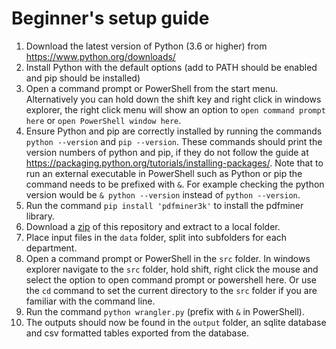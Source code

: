 # Beginner's setup guide

1. Download the latest version of Python (3.6 or higher) from https://www.python.org/downloads/
2. Install Python with the default options (add to PATH should be enabled and pip should be installed)
3. Open a command prompt or PowerShell from the start menu. Alternatively you can hold down the shift key and right click in windows explorer, the right click menu will show an option to `open command prompt here` or `open PowerShell window here`.
4. Ensure Python and pip are correctly installed by running the commands `python --version` and `pip --version`. These commands should print the version numbers of python and pip, if they do not follow the guide at https://packaging.python.org/tutorials/installing-packages/.  Note that to run an external executable in PowerShell such as Python or pip the command needs to be prefixed with `&`. For example checking the python version would be `& python --version` instead of `python --version`.
5. Run the command `pip install 'pdfminer3k'` to install the pdfminer library.
6. Download a [zip](https://github.com/ianknowles/EarTimeWrangler/archive/master.zip) of this repository and extract to a local folder.
7. Place input files in the `data` folder, split into subfolders for each department.
8. Open a command prompt or PowerShell in the `src` folder. In windows explorer navigate to the `src` folder, hold shift, right click the mouse and select the option to open command prompt or powershell here. Or use the `cd` command to set the current directory to the `src` folder if you are familiar with the command line.
9. Run the command `python wrangler.py` (prefix with `&` in PowerShell).
10. The outputs should now be found in the `output` folder, an sqlite database and csv formatted tables exported from the database. 
